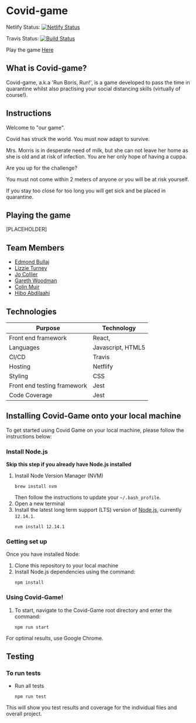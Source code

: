 # Covid-game

Netlify Status: [![Netlify Status](https://api.netlify.com/api/v1/badges/fc505d8b-809e-4e4c-8ffb-35a33b27325a/deploy-status)](https://app.netlify.com/sites/laughing-brattain-9a3cce/deploys)

Travis Status: [![Build Status](https://travis-ci.com/edmond-b/Covid_Game.svg?branch=master)](https://travis-ci.com/edmond-b/Covid_Game)

Play the game [Here](https://run-boris-run.netlify.app/)

## What is Covid-game?

Covid-game, a.k.a 'Run Boris, Run!', is a game developed to pass the time in quarantine whilst also practising your social distancing skills (virtually of course!).

## Instructions
Welcome to "our game".

Covid has struck the world. You must now adapt to survive.

Mrs. Morris is in desperate need of milk, but she can not leave her home as she is old and at risk of infection.
You are her only hope of having a cuppa.

Are you up for the challenge?

You must not come within 2 meters of anyone or you will be at risk yourself.

If you stay too close for too long you will get sick and be placed in quarantine.

## Playing the game

[PLACEHOLDER]

## Team Members

- [Edmond Bullaj](https://github.com/edmond-b)
- [Lizzie Turney](https://github.com/LTurns)
- [Jo Collier](https://github.com/collier-jo)
- [Gareth Woodman](https://github.com/GarethWoodman)
- [Colin Muir](https://github.com/cjm106)
- [Hibo Abdilaahi](https://github.com/hiboabd)

## Technologies

| Purpose                      | Technology         |
| ---------------------------- | ------------------ |
| Front end framework          | React,             |
| Languages                    | Javascript, HTML5  |
| CI/CD                        | Travis             |
| Hosting                      | Netflify           |
| Styling                      | CSS                |
| Front end testing framework  | Jest               |
| Code Coverage                | Jest               |


## Installing Covid-Game onto your local machine

To get started using Covid Game on your local machine, please follow the instructions below:

### Install Node.js

**Skip this step if you already have Node.js installed**

1. Install Node Version Manager (NVM)
    ```
    brew install nvm
    ```
    Then follow the instructions to update your `~/.bash_profile`.
2. Open a new terminal
3. Install the latest long term support (LTS) version of [Node.js](https://nodejs.org/en/), currently `12.14.1`.
    ```
    nvm install 12.14.1
    ```

### Getting set up

Once you have installed Node:

1. Clone this repository to your local machine
2. Install Node.js dependencies using the command:
    ```
    npm install
    ```

### Using Covid-Game!

1. To start, navigate to the Covid-Game root directory and enter the command:
    ```
    npm run start
    ```
For optimal results, use Google Chrome.

## Testing

### To run tests

* Run all tests
    ```
    npm run test
    ```
This will show you test results and coverage for the individual files and overall project.
